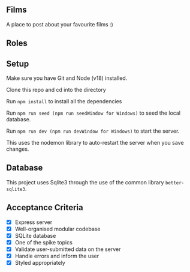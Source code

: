 ## Films

A place to post about your favourite films :)

## Roles


## Setup

Make sure you have Git and Node (v18) installed.

Clone this repo and cd into the directory

Run ```npm install``` to install all the dependencies

Run ```npm run seed (npm run seedWindow for Windows)``` to seed the local database. 

Run ```npm run dev (npm run devWindow for Windows)``` to start the server.

This uses the nodemon library to auto-restart the server when you save changes.

## Database

This project uses Sqlite3 through the use of the common library `better-sqlite3`.

## Acceptance Criteria
- [x] Express server
- [x] Well-organised modular codebase
- [x] SQLite database
- [x] One of the spike topics
- [x] Validate user-submitted data on the server
- [x] Handle errors and inform the user
- [x] Styled appropriately
